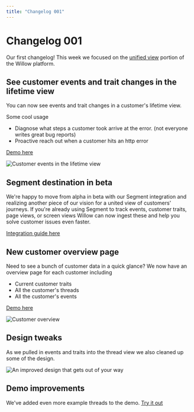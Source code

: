 ```yaml
---
title: "Changelog 001"
---
```


# Changelog 001

Our first changelog! This week we focused on the [unified view](https://heywillow.io/#unified-view) portion of the Willow platform.

## See customer events and trait changes in the lifetime view

You can now see events and trait changes in a customer's lifetime view.

Some cool usage

- Diagnose what steps a customer took arrive at the error. (not everyone writes great bug reports)
- Proactive reach out when a customer hits an http error

[Demo here](https://heywillow.io/demo/stealth/thread/2#node-0/29)

![Customer events in the lifetime view](/images/changelog/2022-04-01/customer-events.jpg)

## Segment destination in beta

We're happy to move from alpha in beta with our Segment integration and realizing another piece of our vision for a united view of customers' journeys. If you're already using Segment to track events, customer traits, page views, or screen views Willow can now ingest these and help you solve customer issues even faster.

[Integration guide here](https://heywillow.io/guides/segment-getting-started)

## New customer overview page

Need to see a bunch of customer data in a quick glance? We now have an overview page for each customer including

- Current customer traits
- All the customer's threads
- All the customer's events

[Demo here](https://heywillow.io/demo/stealth/customers/1)

![Customer overview](/images/changelog/2022-04-01/customer-overview.jpg)

## Design tweaks

As we pulled in events and traits into the thread view we also cleaned up some of the design.

![An improved design that gets out of your way](/images/changelog/2022-04-01/design-tweaks.jpg)

## Demo improvements

We've added even more example threads to the demo. [Try it out](https://heywillow.io/demo)
